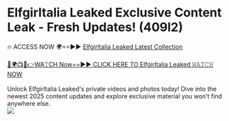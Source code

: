 # Elfgirltalia Leaked Exclusive Content Leak - Fresh Updates! (409l2)

🔥 ACCESS NOW 🌍==►► <a href="https://tinyurl.com/kvy9nzfs" rel="nofollow">Elfgirltalia Leaked Latest Collection</a>
<br><br>
[🔴🌍📺📱👉WA𝚃CH Now==►► CLICK HERE TO Elfgirltalia Leaked 𝚆𝙰𝚃𝙲𝙷 NOW](https://tinyurl.com/kvy9nzfs)
<br><br>
Unlock Elfgirltalia Leaked's private videos and photos today! Dive into the newest 2025 content updates and explore exclusive material you won’t find anywhere else.
<br>
<a href="https://tinyurl.com/kvy9nzfs" rel="nofollow" data-target="animated-image.originalLink"><img src="https://camo.githubusercontent.com/8a4f000d20f83aca3bf7ec5f350d767afa0574a8a352519fd8cfa583a6f93a33/68747470733a2f2f692e696d6775722e636f6d2f644a486b345a712e676966" data-canonical-src="https://i.imgur.com/dJHk4Zq.gif" style="max-width: 100%; display: inline-block;" data-target="animated-image.originalImage"></a>
<br>
